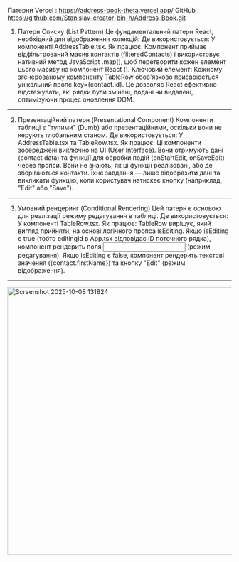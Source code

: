 Патерни
Vercel : https://address-book-theta.vercel.app/
GitHub : https://github.com/Stanislav-creator-bin-h/Address-Book.git

1. Патерн Списку (List Pattern)
Це фундаментальний патерн React, необхідний для відображення колекцій:
Де використовується: У компоненті AddressTable.tsx.
Як працює: Компонент приймає відфільтрований масив контактів (filteredContacts) і використовує нативний метод JavaScript .map(), щоб перетворити кожен елемент цього масиву на компонент React (<TableRow />).
Ключовий елемент: Кожному згенерованому компоненту TableRow обов'язково присвоюється унікальний пропс key={contact.id}. Це дозволяє React ефективно відстежувати, які рядки були змінені, додані чи видалені, оптимізуючи процес оновлення DOM.

---

2. Презентаційний патерн (Presentational Component)
Компоненти таблиці є "тупими" (Dumb) або презентаційними, оскільки вони не керують глобальним станом.
Де використовується: У AddressTable.tsx та TableRow.tsx.
Як працює: Ці компоненти зосереджені виключно на UI (User Interface).
Вони отримують дані (contact data) та функції для обробки подій (onStartEdit, onSaveEdit) через пропси.
Вони не знають, як ці функції реалізовані, або де зберігаються контакти. Їхнє завдання — лише відобразити дані та викликати функцію, коли користувач натискає кнопку (наприклад, "Edit" або "Save").

---

3. Умовний рендеринг (Conditional Rendering)
Цей патерн є основою для реалізації режиму редагування в таблиці.
Де використовується: У компоненті TableRow.tsx.
Як працює: TableRow вирішує, який вигляд прийняти, на основі логічного пропса isEditing.
Якщо isEditing є true (тобто editingId в App.tsx відповідає ID поточного рядка), компонент рендерить поля <input> (режим редагування).
Якщо isEditing є false, компонент рендерить текстові значення (<td>{contact.firstName}</td>) та кнопку "Edit" (режим відображення).

---

<img width="698" height="603" alt="Screenshot 2025-10-08 131824" src="https://github.com/user-attachments/assets/9b7b95b2-e789-45d8-ade0-de8c87d6e0c6" />
